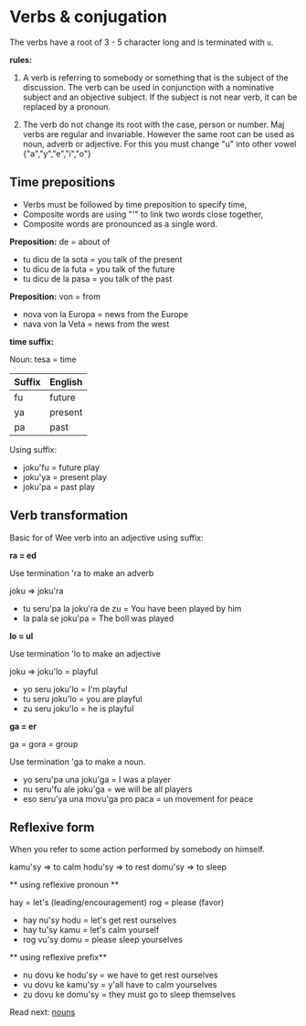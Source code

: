 # Verbs & conjugation

The verbs have a root of 3 - 5 character long and is terminated with `u`.

**rules:**

1. A verb is referring to somebody or something that is the subject of the discussion. The verb can be used in conjunction with a nominative subject and an objective subject. If the subject is not near verb, it can be replaced by a pronoun.

2. The verb do not change its root with the case, person or number. Maj verbs are regular and invariable. However the same root can be used as noun, adverb or adjective.  For this you must change "u" into other vowel {"a","y","e","i","o"}

## Time prepositions

* Verbs must be followed by time preposition to specify time,
* Composite words are using "'" to link two words close together,
* Composite words are pronounced as a single word.

**Preposition:** de = about of

* tu dicu de la sota = you talk of the present
* tu dicu de la futa = you talk of the future
* tu dicu de la pasa = you talk of the past

**Preposition:** von = from

* nova von la Europa  = news from the Europe
* nava von la Veta    = news from the west

**time suffix:**

Noun: tesa  = time

 Suffix  | English
---------|----------------------------
 fu      | future    
 ya      | present
 pa      | past

Using suffix:

* joku'fu = future play
* joku'ya = present play
* joku'pa = past play

## Verb transformation

Basic for of Wee verb into an adjective using suffix:

**ra = ed**

Use termination 'ra to make an adverb

joku => joku'ra 

* tu seru'pa la joku'ra de zu  = You have been played by him
* la pala se joku'pa = The boll was played


**lo = ul**

Use termination 'lo to make an adjective

joku => joku'lo = playful

* yo seru joku'lo = I'm playful
* tu seru joku'lo = you are playful 
* zu seru joku'lo = he is playful

**ga = er**

ga = gora = group

Use termination 'ga to make a noun.

* yo seru'pa una joku'ga = I was a player
* nu seru'fu ale joku'ga = we will be all players
* eso seru'ya una movu'ga pro paca = un movement for peace


## Reflexive form

When you refer to some action performed by somebody on himself.

kamu'sy  =>  to calm 
hodu'sy  =>  to rest
domu'sy  =>  to sleep

** using reflexive pronoun **

hay = let's  (leading/encouragement)
rog = please (favor)

* hay nu'sy hodu  = let's get rest ourselves
* hay tu'sy kamu  = let's calm yourself 
* rog vu'sy domu  = please sleep yourselves

** using reflexive prefix**

* nu dovu ke hodu'sy = we have to get rest ourselves
* vu dovu ke kamu'sy = y'all have to calm yourselves
* zu dovu ke domu'sy = they must go to sleep themselves

Read next: [nouns](nouns.md)
